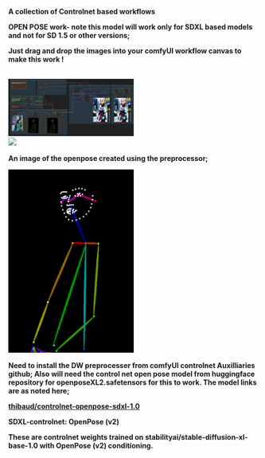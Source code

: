  <b> A collection of Controlnet based workflows 
 
<b> OPEN POSE work- note this model will work only for SDXL based models and not for SD 1.5 or other versions;

<b> Just drag and drop the images into your comfyUI workflow canvas to make this work !

<br>
<img src = "Jags_DWopenposeHztl_experiments003.png" width = "50%">
<br>

<img src = "openP_up00_00002_.png" width = "50%">
<br>

An image of the openpose created using the preprocessor; 

<img src = "DWPose00__00001_.png" width = "50%">
<br>

Need to install the DW preprocesser from comfyUI controlnet Auxilliaries github;
Also will need the control net open pose model from huggingface repository for openposeXL2.safetensors for this to work.
The model links are as noted here;


<a href="https://huggingface.co/thibaud/controlnet-openpose-sdxl-1.0"> thibaud/controlnet-openpose-sdxl-1.0 </a>

<b> SDXL-controlnet: OpenPose (v2)

These are controlnet weights trained on stabilityai/stable-diffusion-xl-base-1.0 with OpenPose (v2) conditioning. 

